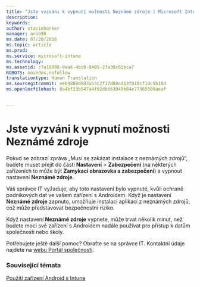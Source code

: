 ```yaml
---
title: "Jste vyzváni k vypnutí možnosti Neznámé zdroje | Microsoft Intune"
description: 
keywords: 
author: staciebarker
manager: arob98
ms.date: 07/20/2016
ms.topic: article
ms.prod: 
ms.service: microsoft-intune
ms.technology: 
ms.assetid: c7a10998-9aa6-4bc0-8405-27a30c61bca7
ROBOTS: noindex,nofollow
translationtype: Human Translation
ms.sourcegitcommit: eeb9888d803a53c2f17d88cdb3f010cf14c9b18d
ms.openlocfilehash: 0a4bf23b547a4f02db663049b84e77365509aeaf


---
```


# Jste vyzváni k vypnutí možnosti Neznámé zdroje

Pokud se zobrazí zpráva „Musí se zakázat instalace z neznámých zdrojů“, budete muset přejít do části **Nastavení** > **Zabezpečení** (na některých zařízeních to může být **Zamykací obrazovka a zabezpečení**) a vypnout nastavení **Neznámé zdroje**. 

Váš správce IT vyžaduje, aby toto nastavení bylo vypnuté, kvůli ochraně podnikových dat ve vašem zařízení s Androidem. Když je nastavení **Neznámé zdroje** zapnuto, umožňuje instalaci aplikací z neznámých zdrojů, což může představovat bezpečnostní riziko.

Když nastavení **Neznámé zdroje** vypnete, může trvat několik minut, než budete moci své zařízení s Androidem nadále používat pro přístup k datům společnosti nebo školy.

Potřebujete ještě další pomoc? Obraťte se na správce IT. Kontaktní údaje najdete na [webu Portál společnosti](http://portal.manage.microsoft.com).

### Související témata
[Použití zařízení Android s Intune](using-your-android-device-with-intune.md)



<!--HONumber=Jul16_HO3-->


